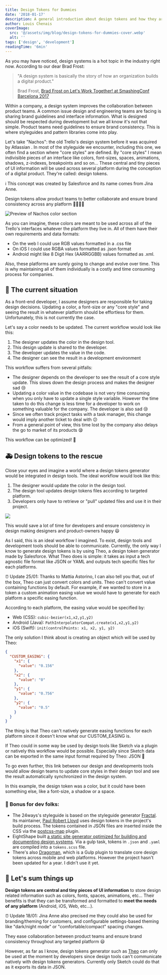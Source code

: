 ```yaml
---
title: Design Tokens for Dummies
date: '2018-01-17'
description: A general introduction about design tokens and how they are useful when maintaining user interfaces.
author: Louis Chenais
coverImage:
  src: '@/assets/img/blog/design-tokens-for-dummies-cover.webp'
  alt: ''
tags: ['design', 'development']
readingTime: '6min'
---
```


As you may have noticed, design systems is a hot topic in the industry right now. According to our dear Brad Frost:

> "A design system is basically the story of how an organization builds a digital product."
>
> Brad Frost, [Brad Frost on Let's Work Together! at SmashingConf Barcelona 2017](https://vimeo.com/241093342)

Within a company, a design system improves the collaboration between product teams. A common issue design and engineering teams are facing is sharing brand guidelines and interface information. What is designed should be respected during development but we all know it's not that simple. Product teams need guidelines to ensure brand consistency. This is where styleguides and pattern libraries come into play.

Let's take "Nachos": the old Trello's design system before it was acquired by Atlassian . In most of the styleguide we encounter, including this one, we often find a section where "core styles" are defined. By "core styles" I mean indivisible pieces of an interface like colors, font-sizes, spaces, animations, shadows, z-indexes, breakpoints and so on… These central and tiny pieces of UI information will be used across several platform during the conception of a digital product. They're called: design tokens.

ℹ️ This concept was created by Salesforce and its name comes from Jina Anne.

Design tokens allow product teams to better collaborate and ensure brand consistency across any platform 👨🏻‍🏫🎉

![Preview of Nachos color section](@/assets/img/blog/trello-nachos-color-section.webp)

As you can imagine, these colors are meant to be used across all of the Trello's interfaces whatever the platform they live in. All of them have their own requirements and data formats:

- On the web I could use RGB values formatted in a .css file
- On iOS I could use RGBA values formatted as .json format
- Android might like 8 Digit Hex (AARRGGBB) values formatted as .xml.

Also, these platforms are surely going to change and evolve over time. This is why maintaining all of them individually is a costly and time consuming process for companies.

## 🤕 The current situation

As a front-end developer, I assume designers are responsible for taking design decisions. Updating a color, a font-size or any "core style" and seeing the result in whatever platform should be effortless for them. Unfortunately, this is not currently the case.

Let's say a color needs to be updated. The current workflow would look like this:

1. The designer updates the color in the design tool.
2. This design update is shared to the developer.
3. The developer updates the value in the code.
4. The designer can see the result in a development environment

This workflow suffers from several pitfalls:

- The designer depends on the developer to see the result of a core style update. This slows down the design process and makes the designer sad 😢
- Updating a color value in the codebase is not very time consuming when you only have to update a single style variable. However the time taken to do this change is less time for a developer to work on something valuable for the company. The developer is also sad 😢
- Since we often track project tasks with a task manager, this change would imply another ticket to deal with 😕
- From a general point of view, this time lost by the company also delays the go to market of its products 😪

This workflow can be optimized! 💪

## 🚑 Design tokens to the rescue

Close your eyes and imagine a world where a design tokens generator would be integrated in design tools. The ideal workflow would look like this:

1. The designer would update the color in the design tool.
2. The design tool updates design tokens files according to targeted platform.
3. Developers only have to retrieve or "pull" updated files and use it in their project.

![](@/assets/img/blog/design-tokens-workflow-2018.webp)

This would save a lot of time for developers and ensure consistency in design making designers and product-owners happy 😃

As I said, this is an ideal workflow I imagined. To exist, design tools and development tools should be able to communicate. Currently, the only way I know to generate design tokens is by using Theo, a design token generator made by Salesforce. What Theo does is simple: it takes as input a tech agnostic file format like JSON or YAML and outputs tech specific files for each platforms.

⏰ Update 25/01: Thanks to Mattia Astorino, I can also tell you that, out of the box, Theo can just convert colors and units. Theo can't convert value containing functions by default. For example, if we wanted to store in a token a custom animation easing value we would have to generate for each platform a specific easing function.

According to each platform, the easing value would be specified by:

- Web (CSS): `cubic-bezier(x1,x2,y1,y2)`
- Android (Java): `PathInterpolatorCompat.create(x1,x2,y1,y2)`
- iOS (Swift): `init(controlPoints: x1, x2, y1, y2)`

The only solution I think about is creating an object which will be used by Theo:

```json
{
  "CUSTOM_EASING": {
    "x1": {
      "value": "0.156"
    },
    "x2": {
      "value": "0"
    },
    "y1": {
      "value": "0.756"
    },
    "y2": {
      "value": "0.5"
    }
  }
}
```

The thing is that Theo can't natively generate easing functions for each platform since it doesn't know what our CUSTOM_EASING is.

If Theo could in some way be used by design tools like Sketch via a plugin or natively this workflow would be possible. Especially since Sketch data can be exported in the same input format required by Theo: JSON 🤙

To go even further, this link between our design and developments tools would allow design teams to update core styles in their design tool and see the result automatically synchronized in the design system.

In this example, the design token was a color, but it could have been something else, like a font-size, a shadow or a space.

### 🎁 Bonus for dev folks:

- The 24ways's styleguide is based on the styleguide generator [Fractal](https://github.com/frctl/fractal). Its maintainer, [Paul Robert Lloyd](https://paulrobertlloyd.com/) uses design tokens in the project's build process. The tokens contained in JSON files are inserted inside the CSS via the [postcss-map](https://github.com/pascalduez/postcss-map) plugin.
- EightShape built [a static site generator optimized for building and documenting design systems](https://github.com/EightShapes/esds-build). Via a gulp task, tokens in `.json` and `.yaml` are compiled into a `tokens.scss` file.
- There's also [Dragoman](https://github.com/NateBaldwinDesign/dragoman), which is a Gulp plugin to translate core design tokens across mobile and web platforms. However the project hasn't been updated for a year. I didn't use it yet.

## 📝 Let's sum things up

**Design tokens are central and tiny pieces of UI information** to store design related information such as colors, fonts, spaces, animations, etc... Their benefits is that they can be transformed and formatted to **meet the needs of any platform** (Android, iOS, Web, etc…).

⏰ Update 18/01: Jina Anne also precised me they could also be used for branding/theming for customers, and configurable settings-based theming like "dark/night mode" or "comfortable/compact" spacing changes.

They ease collaboration between product teams and ensure brand consistency throughout any targeted platform 😃

However, as far as I know, design tokens generator such as [Theo](https://github.com/salesforce-ux/theo) can only be used at the moment by developers since design tools can't communicate natively with design tokens generators. Currently only Sketch could do that as it exports its data in JSON.
